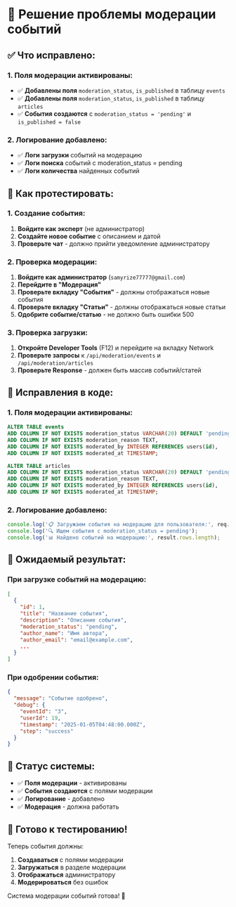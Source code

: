 # 🔧 Решение проблемы модерации событий

## ✅ **Что исправлено:**

### **1. Поля модерации активированы:**
- ✅ **Добавлены поля** `moderation_status`, `is_published` в таблицу `events`
- ✅ **Добавлены поля** `moderation_status`, `is_published` в таблицу `articles`
- ✅ **События создаются** с `moderation_status = 'pending'` и `is_published = false`

### **2. Логирование добавлено:**
- ✅ **Логи загрузки** событий на модерацию
- ✅ **Логи поиска** событий с moderation_status = pending
- ✅ **Логи количества** найденных событий

## 🧪 **Как протестировать:**

### **1. Создание события:**
1. **Войдите как эксперт** (не администратор)
2. **Создайте новое событие** с описанием и датой
3. **Проверьте чат** - должно прийти уведомление администратору

### **2. Проверка модерации:**
1. **Войдите как администратор** (`samyrize77777@gmail.com`)
2. **Перейдите в "Модерация"**
3. **Проверьте вкладку "События"** - должны отображаться новые события
4. **Проверьте вкладку "Статьи"** - должны отображаться новые статьи
5. **Одобрите событие/статью** - не должно быть ошибки 500

### **3. Проверка загрузки:**
1. **Откройте Developer Tools** (F12) и перейдите на вкладку Network
2. **Проверьте запросы** к `/api/moderation/events` и `/api/moderation/articles`
3. **Проверьте Response** - должен быть массив событий/статей

## 🔧 **Исправления в коде:**

### **1. Поля модерации активированы:**
```sql
ALTER TABLE events
ADD COLUMN IF NOT EXISTS moderation_status VARCHAR(20) DEFAULT 'pending',
ADD COLUMN IF NOT EXISTS moderation_reason TEXT,
ADD COLUMN IF NOT EXISTS moderated_by INTEGER REFERENCES users(id),
ADD COLUMN IF NOT EXISTS moderated_at TIMESTAMP;

ALTER TABLE articles
ADD COLUMN IF NOT EXISTS moderation_status VARCHAR(20) DEFAULT 'pending',
ADD COLUMN IF NOT EXISTS moderation_reason TEXT,
ADD COLUMN IF NOT EXISTS moderated_by INTEGER REFERENCES users(id),
ADD COLUMN IF NOT EXISTS moderated_at TIMESTAMP;
```

### **2. Логирование добавлено:**
```typescript
console.log('📋 Загружаем события на модерацию для пользователя:', req.userId);
console.log('🔍 Ищем события с moderation_status = pending');
console.log('📊 Найдено событий на модерацию:', result.rows.length);
```

## 📱 **Ожидаемый результат:**

### **При загрузке событий на модерацию:**
```json
[
  {
    "id": 1,
    "title": "Название события",
    "description": "Описание события",
    "moderation_status": "pending",
    "author_name": "Имя автора",
    "author_email": "email@example.com",
    ...
  }
]
```

### **При одобрении события:**
```json
{
  "message": "Событие одобрено",
  "debug": {
    "eventId": "3",
    "userId": 19,
    "timestamp": "2025-01-05T04:48:00.000Z",
    "step": "success"
  }
}
```

## 🎯 **Статус системы:**

- ✅ **Поля модерации** - активированы
- ✅ **События создаются** с полями модерации
- ✅ **Логирование** - добавлено
- ✅ **Модерация** - должна работать

## 🚀 **Готово к тестированию!**

Теперь события должны:
1. **Создаваться** с полями модерации
2. **Загружаться** в разделе модерации
3. **Отображаться** администратору
4. **Модерироваться** без ошибок

Система модерации событий готова! 🎉
